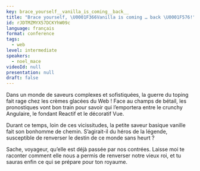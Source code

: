 ```yaml
---
key: brace_yourself__vanilla_is_coming__back__
title: "Brace yourself, \U0001F366Vanilla is coming … back \U0001F576!"
id: rJDTMZMYX57DCKYhW09c
language: français
format: conference
tags:
  - web
level: intermediate
speakers:
  - noel_mace
videoId: null
presentation: null
draft: false
---
```

Dans un monde de saveurs complexes et sofistiquées, la guerre du toping fait rage chez les crèmes glacées du Web ! Face au champs de bétail, les pronostiques vont bon train pour savoir qui l’emportera entre le crunchy Angulaire, le fondant Reactif et le décoratif Vue.

Durant ce temps, loin de ces vicissitudes, la petite saveur basique vanille fait son bonhomme de chemin. S’agirait-il du héros de la légende, susceptible de renverser le destin de ce monde sans heurt ?

Sache, voyageur, qu’elle est déjà passée par nos contrées. Laisse moi te raconter comment elle nous a permis de renverser notre vieux roi, et tu sauras enfin ce qui se prépare pour ton royaume.